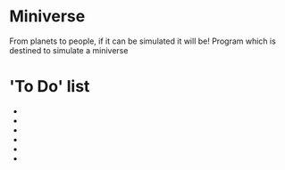 # Miniverse
From planets to people, 
if it can be simulated it will be!
Program which is destined to simulate a miniverse
# 'To Do' list
-
-
-
-
-
-

